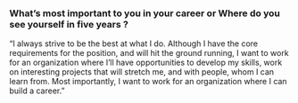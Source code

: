  ### What’s most important to you in your career or Where do you see yourself in five years ?

“I always strive to be the best at what I do. Although I have the core requirements for the position, and will hit the ground running, I want to work for an organization where I’ll have opportunities to develop my skills, work on interesting projects that will stretch me, and with people, whom I can learn from. Most importantly, I want to work for an organization where I can build a career.”

 ### 
 
 
 ### 
 
 
 ### 
 
 
 ### 
 
 
 ### 
 
 
 ### 
 
 
 ### 
 
 
 ### 
 
 
 ### 
 
 
 ### 
 
 
 ### 
 
 
 ### 
 
 
 ### 
 
 
 ### 
 
 
 ### 
 
 
 ### 
 
 
 ### 
 
 
 ### 
 
 
 ### 
 
 
 ### 
 
 
